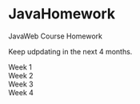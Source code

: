 # JavaHomework
JavaWeb Course Homework

Keep udpdating in the next 4 months.

Week 1<br/>
Week 2<br/>
Week 3<br/>
Week 4
